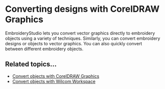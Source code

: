 # Converting designs with CorelDRAW Graphics

EmbroideryStudio lets you convert vector graphics directly to embroidery objects using a variety of techniques. Similarly, you can convert embroidery designs or objects to vector graphics. You can also quickly convert between different embroidery objects.

## Related topics...

- [Convert objects with CorelDRAW Graphics](Convert_objects_with_CorelDRAW_Graphics)
- [Convert objects with Wilcom Workspace](Convert_objects_with_Wilcom_Workspace)
